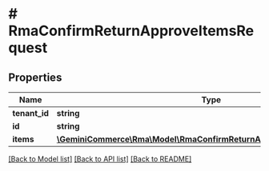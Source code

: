 # # RmaConfirmReturnApproveItemsRequest


## Properties


Name | Type | Description | Notes
------------ | ------------- | ------------- | -------------
**tenant_id**| **string** |   |
**id**| **string** |   |
**items**| [**\GeminiCommerce\Rma\Model\RmaConfirmReturnApproveItemsRequestItem[]**](RmaConfirmReturnApproveItemsRequestItem.md) |   |


[[Back to Model list]](../../README.md#models) [[Back to API list]](../../README.md#endpoints) [[Back to README]](../../README.md)